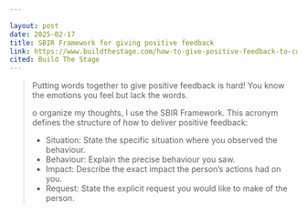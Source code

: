 ```yaml
---

layout: post
date: 2025-02-17
title: SBIR Framework for giving positive feedback
link: https://www.buildthestage.com/how-to-give-positive-feedback-to-colleagues-with-examples
cited: Build The Stage
---
```


> Putting words together to give positive feedback is hard! You know the emotions you feel but lack the words.
>
> o organize my thoughts, I use the <abbr>SBIR</abbr> Framework. This acronym defines the structure of how to deliver positive feedback:
>
> - Situation: State the specific situation where you observed the behaviour.
> - Behaviour: Explain the precise behaviour you saw.
> - Impact: Describe the exact impact the person’s actions had on you.
> - Request: State the explicit request you would like to make of the person.